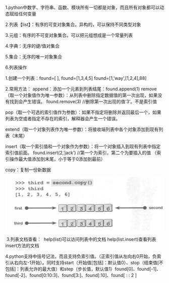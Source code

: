 1.python中数字、字符串、函数、模块所有一切都是对象，而且所有对象都可以动态赋给任何变量

2.列表【list】：有序的可变对象集合。异构的，可以保持不同类型对象

3.元组：有序的不可变对象集合。可以把元组想成是一个常量列表

4.字典：无序的键/值对集合

5.集合：无序的唯一对象集合

6.列表操作

1.创建一个列表：found=[ ], found=[1,3,4,5] found=[1,’way’,[1,2,4],88]

2.常用方法：
    append：添加一个元素到列表结尾：found.append(1)
    remove（取一个对象值作为唯一参数）：从列表中删除指定数据值的第一次出现，如果没有找到会产生错误。
    found.remove(3) //删除第一次出现的值’3’。不是索引值

​	pop（取一个可选的索引值作为参数）：如果不指定将删除并返回最后一个，如果列表为空或者指定不存在的索引，解释器会产生一个错误。

​	extend（取一个对象列表作为唯一参数）：将接收端列表中各个对象添加到现有列表（末尾）

​	insert（取一个索引值和一个对象作为参数）：将一个对象插入到现有列表中指定索引值前面。
 	   found.insert(2,’jack’) //第一个为索引，第二个为要插入的值
​	（索引操作最大值添加到末尾，小于等于0添加到最前）

copy：复制一份新数据

![](./img/8D0CC7C3-DED0-45D5-97C9-A93EBDB3B5C1.png)

​    3.列表文档查看：
​        help(list)可以访问列表中的文档 help(list.insert)查看列表insert方法的文档

​    4.python支持中括号记法，而且支持负索引值。（正索引值从左向右0开始，负索引从右向左-1开始）。同时支持start（开始值[包括]：默认值0）、stop（结束值[不包括]：列表允许的最大值）和step（步长值，默认值1）
​    found[0]、found[-1]、found[-2]、found[0:10:3]、found[3:]、found[:10]、found[ : : 2 ]

